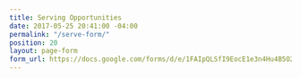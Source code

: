 ```yaml
---
title: Serving Opportunities
date: 2017-05-25 20:41:00 -04:00
permalink: "/serve-form/"
position: 20
layout: page-form
form_url: https://docs.google.com/forms/d/e/1FAIpQLSfI9EocE1e3n4Hu4B5O2mtfwYjX2Vb2IBhBZsThDwLdUFszuw/viewform?embedded=true
---
```


